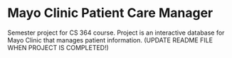 # Mayo Clinic Patient Care Manager
Semester project for CS 364 course. Project is an interactive database for Mayo Clinic that manages patient information. (UPDATE README FILE WHEN PROJECT IS COMPLETED!)
